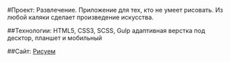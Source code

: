 #Проект:
Развлечение. Приложение для тех, кто не умеет рисовать. Из любой каляки сделает произведение искусства.

##Технологии:
HTML5, CSS3, SCSS, Gulp
адаптивная верстка под десктор, планшет и мобильный

##Сайт:
[Рисуем](...)
